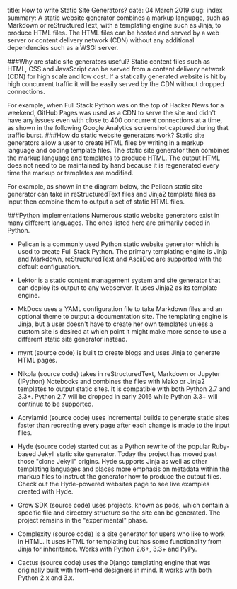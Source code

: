 title: How to write Static Site Generators?
date: 04 March 2019
slug: index
summary: A static website generator combines a markup language, such as Markdown or reStructuredText, with a templating engine such as Jinja, to produce HTML files. The HTML files can be hosted and served by a web server or content delivery network (CDN) without any additional dependencies such as a WSGI server.

###Why are static site generators useful?
Static content files such as HTML, CSS and JavaScript can be served from a content delivery network (CDN) for high scale and low cost. If a statically generated website is hit by high concurrent traffic it will be easily served by the CDN without dropped connections.

For example, when Full Stack Python was on the top of Hacker News for a weekend, GitHub Pages was used as a CDN to serve the site and didn't have any issues even with close to 400 concurrent connections at a time, as shown in the following Google Analytics screenshot captured during that traffic burst.
###How do static website generators work?
Static site generators allow a user to create HTML files by writing in a markup language and coding template files. The static site generator then combines the markup language and templates to produce HTML. The output HTML does not need to be maintained by hand because it is regenerated every time the markup or templates are modified.

For example, as shown in the diagram below, the Pelican static site generator can take in reStructuredText files and Jinja2 template files as input then combine them to output a set of static HTML files.

###Python implementations
Numerous static website generators exist in many different languages. The ones listed here are primarily coded in Python.

+ Pelican is a commonly used Python static website generator which is used to create Full Stack Python. The primary templating engine is Jinja and Markdown, reStructuredText and AsciiDoc are supported with the default configuration.

+ Lektor is a static content management system and site generator that can deploy its output to any webserver. It uses Jinja2 as its template engine.

+ MkDocs uses a YAML configuration file to take Markdown files and an optional theme to output a documentation site. The templating engine is Jinja, but a user doesn't have to create her own templates unless a custom site is desired at which point it might make more sense to use a different static site generator instead.

+ mynt (source code) is built to create blogs and uses Jinja to generate HTML pages.

+ Nikola (source code) takes in reStructuredText, Markdown or Jupyter (IPython) Notebooks and combines the files with Mako or Jinja2 templates to output static sites. It is compatible with both Python 2.7 and 3.3+. Python 2.7 will be dropped in early 2016 while Python 3.3+ will continue to be supported.

+ Acrylamid (source code) uses incremental builds to generate static sites faster than recreating every page after each change is made to the input files.

+ Hyde (source code) started out as a Python rewrite of the popular Ruby-based Jekyll static site generator. Today the project has moved past those "clone Jekyll" origins. Hyde supports Jinja as well as other templating languages and places more emphasis on metadata within the markup files to instruct the generator how to produce the output files. Check out the Hyde-powered websites page to see live examples created with Hyde.

+ Grow SDK (source code) uses projects, known as pods, which contain a specific file and directory structure so the site can be generated. The project remains in the "experimental" phase.

+ Complexity (source code) is a site generator for users who like to work in HTML. It uses HTML for templating but has some functionality from Jinja for inheritance. Works with Python 2.6+, 3.3+ and PyPy.

+ Cactus (source code) uses the Django templating engine that was originally built with front-end designers in mind. It works with both Python 2.x and 3.x.